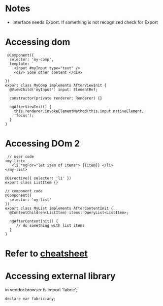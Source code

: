 # Notes

* Interface needs Export. If something is not recognized 
check for Export

# Accessing dom 

```
 @Component({
  selector: 'my-comp',
  template: `
    <input #myInput type="text" />
    <div> Some other content </div>
  `
})
export class MyComp implements AfterViewInit {
  @ViewChild('myInput') input: ElementRef;

  constructor(private renderer: Renderer) {}

  ngAfterViewInit() {
    this.renderer.invokeElementMethod(this.input.nativeElement,    
    'focus');
  }
}

```
# Accessing DOm 2

```
 // user code
<my-list>
   <li *ngFor="let item of items"> {{item}} </li>
</my-list>

@Directive({ selector: 'li' })
export class ListItem {}

// component code
@Component({
  selector: 'my-list'
})
export class MyList implements AfterContentInit {
  @ContentChildren(ListItem) items: QueryList<ListItem>;

  ngAfterContentInit() {
     // do something with list items
  }
}
```
# Refer to [cheatsheet](https://angular.io/docs/ts/latest/guide/cheatsheet.html)

# Accessing external library
in vendor.browser.ts
import 'fabric';

```
declare var fabric:any;
```
